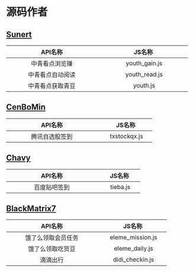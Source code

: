  # 源码作者
 ## [Sunert](https://github.com/Sunert)
 | &nbsp; &nbsp; &nbsp; &nbsp; &nbsp;&nbsp;&nbsp; &nbsp; &nbsp;&nbsp; &nbsp; &nbsp;API名称&nbsp; &nbsp; &nbsp;&nbsp; &nbsp; &nbsp;&nbsp; &nbsp; &nbsp; &nbsp; &nbsp; &nbsp;| &nbsp; &nbsp; &nbsp; &nbsp; &nbsp;&nbsp;&nbsp; &nbsp; &nbsp;&nbsp; &nbsp; &nbsp;JS名称&nbsp; &nbsp; &nbsp; &nbsp; &nbsp;&nbsp;&nbsp; &nbsp; &nbsp;&nbsp; &nbsp; &nbsp; |
 | :----------------: | :-------------------: |
 | &nbsp; &nbsp; &nbsp;中青看点浏览赚 &nbsp; &nbsp; &nbsp;      |    &nbsp; &nbsp;&nbsp;  youth_gain.js  &nbsp;&nbsp;&nbsp;     |
 | &nbsp; &nbsp; &nbsp;中青看点自动阅读 &nbsp; &nbsp; &nbsp;     |   &nbsp; &nbsp; &nbsp; youth_read.js  &nbsp; &nbsp;&nbsp;    |
 | &nbsp; &nbsp; &nbsp;中青看点获取青豆 &nbsp; &nbsp; &nbsp;     |   &nbsp; &nbsp; &nbsp; youth.js  &nbsp; &nbsp;&nbsp;    |
## [CenBoMin](https://github.com/CenBoMin)
| &nbsp; &nbsp; &nbsp; &nbsp; &nbsp;&nbsp;&nbsp; &nbsp; &nbsp;&nbsp; &nbsp; &nbsp;API名称&nbsp; &nbsp; &nbsp;&nbsp; &nbsp; &nbsp;&nbsp; &nbsp; &nbsp; &nbsp; &nbsp; &nbsp;| &nbsp; &nbsp; &nbsp;JS名称&nbsp; &nbsp; &nbsp; |
 | :----------------: | :-------------------: |
 | &nbsp; &nbsp; &nbsp;腾讯自选股签到 &nbsp; &nbsp; &nbsp;      |    &nbsp; &nbsp;&nbsp;  txstockqx.js  &nbsp;&nbsp;&nbsp;     |
 ## [Chavy](https://github.com/chavyleung)
| &nbsp; &nbsp; &nbsp; &nbsp; &nbsp;&nbsp;&nbsp; &nbsp; &nbsp;&nbsp; &nbsp; &nbsp;API名称&nbsp; &nbsp; &nbsp;&nbsp; &nbsp; &nbsp;&nbsp; &nbsp; &nbsp; &nbsp; &nbsp; &nbsp;| &nbsp; &nbsp; &nbsp;JS名称&nbsp; &nbsp; &nbsp; |
 | :----------------: | :-------------------: |
 | &nbsp; &nbsp; &nbsp;百度贴吧签到 &nbsp; &nbsp; &nbsp;      |    &nbsp; &nbsp;&nbsp;  tieba.js  &nbsp;&nbsp;&nbsp;     |
## [BlackMatrix7](https://github.com/blackmatrix7)
| &nbsp; &nbsp; &nbsp; &nbsp; &nbsp;&nbsp;&nbsp; &nbsp; &nbsp;&nbsp; &nbsp; &nbsp;API名称&nbsp; &nbsp; &nbsp;&nbsp; &nbsp; &nbsp;&nbsp; &nbsp; &nbsp; &nbsp; &nbsp; &nbsp;| &nbsp; &nbsp; &nbsp;JS名称&nbsp; &nbsp; &nbsp; |
 | :----------------: | :-------------------: |
 | &nbsp; &nbsp; &nbsp;饿了么领取会员任务 &nbsp; &nbsp; &nbsp;      |    &nbsp; &nbsp;&nbsp;  eleme_mission.js  &nbsp;&nbsp;&nbsp;     |
| &nbsp; &nbsp; &nbsp;饿了么领取吃货豆 &nbsp; &nbsp; &nbsp;      |    &nbsp; &nbsp;&nbsp;  eleme_daily.js  &nbsp;&nbsp;&nbsp;     |
| &nbsp; &nbsp; &nbsp;滴滴出行 &nbsp; &nbsp; &nbsp;      |    &nbsp; &nbsp;&nbsp;  didi_checkin.js  &nbsp;&nbsp;&nbsp;     |
